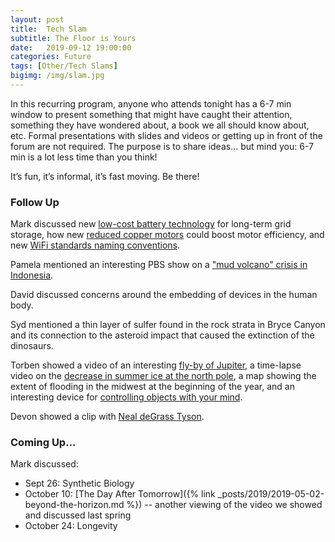 ```yaml
---
layout: post
title:  Tech Slam
subtitle: The Floor is Yours
date:   2019-09-12 19:00:00
categories: Future
tags: [Other/Tech Slams]
bigimg: /img/slam.jpg
---
```

In this recurring program, anyone who attends tonight has a 6-7 min window to present something that might have caught their attention, something they have wondered about, a book we all should know about, etc. Formal presentations with slides and videos or getting up in front of the forum are not required. The purpose is to share ideas... but mind you: 6-7 min is a lot less time than you think!

It’s fun, it’s informal, it’s fast moving. Be there!

### Follow Up

Mark discussed new [low-cost battery technology](/assets/present/2019/2019-09-12/LowCostBattery-M.Duewiger.pdf) for long-term grid storage, how new [reduced copper motors](/assets/present/2019/2019-09-12/ReducedCopperMotor-M.Duewiger.pdf) could boost motor efficiency, and new [ WiFi standards naming conventions](/assets/present/2019/2019-09-12/WiFi-M.Duewiger.pdf).

Pamela mentioned an interesting PBS show on a ["mud volcano" crisis in Indonesia](http://realscreen.com/2019/09/03/pbs-strand-pov-to-air-indonesia-mud-volcano-doc-grit/).

David discussed concerns around the embedding of devices in the human body.

Syd mentioned a thin layer of sulfer found in the rock strata in Bryce Canyon and its connection to the asteroid impact that caused the extinction of the dinosaurs.

Torben showed a video of an interesting [fly-by of Jupiter](https://www.youtube.com/watch?v=04Ai5evtWEc), a time-lapse video on the [decrease in summer ice at the north pole](https://www.youtube.com/watch?v=JgjJ_tL9qFo), a map showing the extent of flooding in the midwest at the beginning of the year, and an interesting device for [controlling objects with your mind](https://www.youtube.com/watch?v=IBlpodGjBLU).



Devon showed a clip with [Neal deGrass Tyson](https://www.youtube.com/watch?v=odKE5mBNcU8).






### Coming Up...

Mark discussed:
* Sept 26: Synthetic Biology
* October 10: [The Day After Tomorrow]({% link _posts/2019/2019-05-02-beyond-the-horizon.md %}) -- another viewing of the video we showed and discussed last spring
* October 24: Longevity
